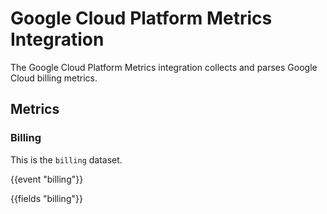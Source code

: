 # Google Cloud Platform Metrics Integration

The Google Cloud Platform Metrics integration collects and parses Google Cloud billing metrics.

## Metrics

### Billing

This is the `billing` dataset.

{{event "billing"}}

{{fields "billing"}}
